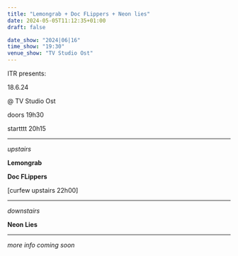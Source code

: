 ```yaml
---
title: "Lemongrab + Doc FLippers + Neon lies"
date: 2024-05-05T11:12:35+01:00
draft: false

date_show: "2024|06|16"
time_show: "19:30"
venue_show: "TV Studio Ost"
---
```


ITR presents:

18.6.24

@ TV Studio Ost

doors 19h30

startttt 20h15

---

_upstairs_

**Lemongrab**

**Doc FLippers**

[curfew upstairs 22h00]

---

_downstairs_

**Neon Lies**

---

_more info coming soon_
